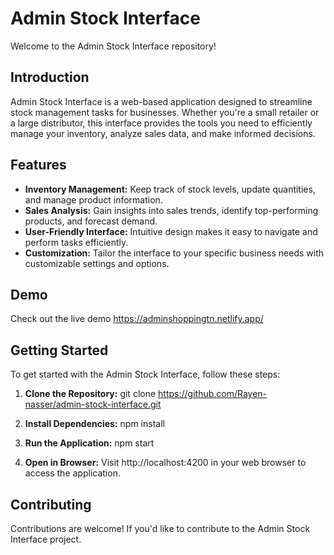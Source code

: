 # Admin Stock Interface

Welcome to the Admin Stock Interface repository!

## Introduction

Admin Stock Interface is a web-based application designed to streamline stock management tasks for businesses. Whether you're a small retailer or a large distributor, this interface provides the tools you need to efficiently manage your inventory, analyze sales data, and make informed decisions.

## Features

- **Inventory Management:** Keep track of stock levels, update quantities, and manage product information.
- **Sales Analysis:** Gain insights into sales trends, identify top-performing products, and forecast demand.
- **User-Friendly Interface:** Intuitive design makes it easy to navigate and perform tasks efficiently.
- **Customization:** Tailor the interface to your specific business needs with customizable settings and options.

## Demo

Check out the live demo https://adminshoppingtn.netlify.app/

## Getting Started

To get started with the Admin Stock Interface, follow these steps:

1. **Clone the Repository:**
git clone https://github.com/Rayen-nasser/admin-stock-interface.git

3. **Install Dependencies:**
npm install

4. **Run the Application:**
npm start


5. **Open in Browser:**
Visit http://localhost:4200 in your web browser to access the application.

## Contributing

Contributions are welcome! If you'd like to contribute to the Admin Stock Interface project.

